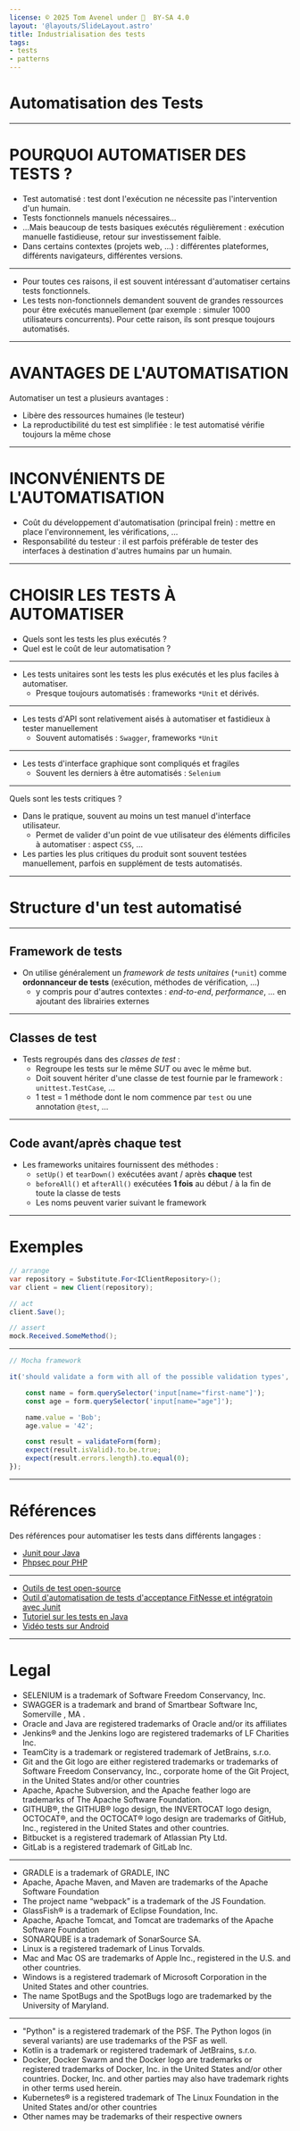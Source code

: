 ```yaml
---
license: © 2025 Tom Avenel under 󰵫  BY-SA 4.0
layout: '@layouts/SlideLayout.astro'
title: Industrialisation des tests
tags:
- tests
- patterns
---
```


<!-- _class: titre lead -->

# Automatisation des Tests

---

# POURQUOI AUTOMATISER DES TESTS ?

- Test automatisé : test dont l'exécution ne nécessite pas l'intervention d'un humain.
- Tests fonctionnels manuels nécessaires...
- ...Mais beaucoup de tests basiques exécutés régulièrement : exécution manuelle fastidieuse, retour sur investissement faible.
- Dans certains contextes (projets web, ...) : différentes plateformes, différents navigateurs, différentes versions.

---

- Pour toutes ces raisons, il est souvent intéressant d'automatiser certains tests fonctionnels.
- Les tests non-fonctionnels demandent souvent de grandes ressources pour être exécutés manuellement (par exemple : simuler 1000 utilisateurs concurrents). Pour cette raison, ils sont presque toujours automatisés.

---

# AVANTAGES DE L'AUTOMATISATION

Automatiser un test a plusieurs avantages :

- Libère des ressources humaines (le testeur)
- La reproductibilité du test est simplifiée : le test automatisé vérifie toujours la même chose

---

# INCONVÉNIENTS DE L'AUTOMATISATION

- Coût du développement d'automatisation (principal frein) :  mettre en place l'environnement, les vérifications, ...
- Responsabilité du testeur : il est parfois préférable de tester des interfaces à destination d'autres humains par un humain.

---

# CHOISIR LES TESTS À AUTOMATISER

- Quels sont les tests les plus exécutés ?
- Quel est le coût de leur automatisation ? 

---

- Les tests unitaires sont les tests les plus exécutés et les plus faciles à automatiser.
  + Presque toujours automatisés : frameworks `*Unit` et dérivés.

---

- Les tests d'API sont relativement aisés à automatiser et fastidieux à tester manuellement
  + Souvent automatisés : `Swagger`, frameworks `*Unit`

---

- Les tests d'interface graphique sont compliqués et fragiles
  + Souvent les derniers à être automatisés : `Selenium`

---

Quels sont les tests critiques ?

- Dans le pratique, souvent au moins un test manuel d'interface utilisateur.
  + Permet de valider d'un point de vue utilisateur des éléments difficiles à automatiser : aspect `CSS`, ...
- Les parties les plus critiques du produit sont souvent testées manuellement, parfois en supplément de tests automatisés.

---

# Structure d'un test automatisé

---

## Framework de tests

- On utilise généralement un _framework de tests unitaires_ (`*unit`) comme **ordonnanceur de tests** (exécution, méthodes de vérification, …)
  - y compris pour d'autres contextes : _end-to-end_, _performance_, … en ajoutant des librairies externes

---

## Classes de test

- Tests regroupés dans des _classes de test_ :
  + Regroupe les tests sur le même _SUT_ ou avec le même but.
  + Doit souvent hériter d'une classe de test fournie par le framework : `unittest.TestCase`, …
  + 1 test = 1 méthode dont le nom commence par `test` ou une annotation `@test`, …

---

## Code avant/après chaque test

- Les frameworks unitaires fournissent des méthodes :
  - `setUp()` et `tearDown()` exécutées avant / après **chaque** test
  - `beforeAll()` et `afterAll()` exécutées **1 fois** au début / à la fin de toute la classe de tests
  - Les noms peuvent varier suivant le framework

---

# Exemples

```java
// arrange
var repository = Substitute.For<IClientRepository>();
var client = new Client(repository);

// act
client.Save();

// assert
mock.Received.SomeMethod();
```

---

```js
// Mocha framework

it('should validate a form with all of the possible validation types', function () {

    const name = form.querySelector('input[name="first-name"]');
    const age = form.querySelector('input[name="age"]');

    name.value = 'Bob';
    age.value = '42';

    const result = validateForm(form);
    expect(result.isValid).to.be.true;
    expect(result.errors.length).to.equal(0);
});
```

---

<!-- class: liens -->

# Références

Des références pour automatiser les tests dans différents langages :

- [Junit pour Java][zds-junit]
- [Phpsec pour PHP][zds-phpsec]

[zds-junit]: https://zestedesavoir.com/tutoriels/274/les-tests-unitaires-en-java/
[zds-phpsec]: https://zestedesavoir.com/tutoriels/411/les-tests-automatises-avec-phpspec/

---

- [Outils de test open-source](https://www.guru99.com/best-open-source-testing-tools.html)
- [Outil d'automatisation de tests d'acceptance FitNesse et intégratoin avec Junit](http://fitnesse.org/FitNesse.UserGuide.WritingAcceptanceTests.RunningFromJunit)
- [Tutoriel sur les tests en Java](https://openclassrooms.com/fr/courses/6100311-testez-votre-code-java-pour-realiser-des-applications-de-qualite)
- [Vidéo tests sur Android](https://openclassrooms.com/fr/courses/6100311-testez-votre-code-java-pour-realiser-des-applications-de-qualite)

---

# Legal

- SELENIUM is a trademark of Software Freedom Conservancy, Inc.
- SWAGGER is a trademark and brand of Smartbear Software Inc, Somerville , MA . 
- Oracle and Java are registered trademarks of Oracle and/or its affiliates
- Jenkins® and the Jenkins logo are registered trademarks of LF Charities Inc.
- TeamCity is a trademark or registered trademark of JetBrains, s.r.o.
- Git and the Git logo are either registered trademarks or trademarks of Software Freedom Conservancy, Inc., corporate home of the Git Project, in the United States and/or other countries
- Apache, Apache Subversion, and the Apache feather logo are trademarks of The Apache Software Foundation.
- GITHUB®, the GITHUB® logo design, the INVERTOCAT logo design, OCTOCAT®, and the OCTOCAT® logo design are trademarks of GitHub, Inc., registered in the United States and other countries.
- Bitbucket is a registered trademark of Atlassian Pty Ltd.
- GitLab is a registered trademark of GitLab Inc.

---

- GRADLE is a trademark of GRADLE, INC
- Apache, Apache Maven, and Maven are trademarks of the Apache Software Foundation
- The project name “webpack” is a trademark of the JS Foundation.
- GlassFish® is a trademark of Eclipse Foundation, Inc.
- Apache, Apache Tomcat, and Tomcat are trademarks of the Apache Software Foundation
- SONARQUBE is a trademark of SonarSource SA.
- Linux is a registered trademark of Linus Torvalds.
- Mac and Mac OS are trademarks of Apple Inc., registered in the U.S. and other countries.
- Windows is a registered trademark of Microsoft Corporation in the United States and other countries.
- The name SpotBugs and the SpotBugs logo are trademarked by the University of Maryland.

---

- "Python" is a registered trademark of the PSF. The Python logos (in several variants) are use trademarks of the PSF as well.
- Kotlin is a trademark or registered trademark of JetBrains, s.r.o.
- Docker, Docker Swarm and the Docker logo are trademarks or registered trademarks of Docker, Inc. in the United States and/or other countries. Docker, Inc. and other parties may also have trademark rights in other terms used herein.
- Kubernetes® is a registered trademark of The Linux Foundation in the United States and/or other countries
- Other names may be trademarks of their respective owners

